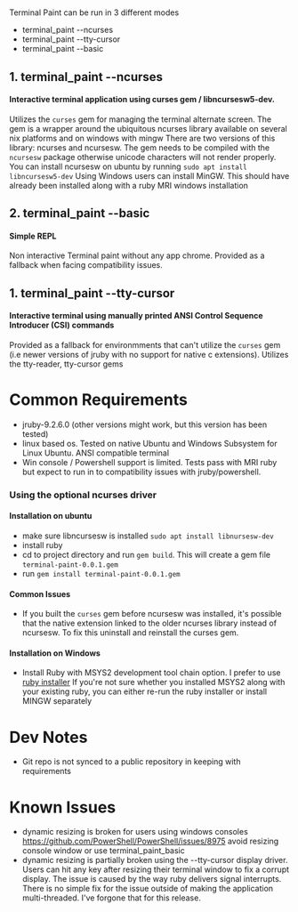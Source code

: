 # 
Terminal Paint can be run in 3 different modes
* terminal_paint --ncurses
* terminal_paint --tty-cursor
* terminal_paint --basic

## 1. terminal_paint --ncurses  
#### Interactive terminal application using curses gem / libncursesw5-dev. 
Utilizes the `curses` gem for managing the terminal alternate screen. 
The gem is a wrapper around the ubiquitous ncurses library available on several nix platforms and on windows with mingw
There are two versions of this library: ncurses and ncursesw.
The gem needs to be compiled with the `ncursesw` package otherwise unicode characters will not render properly.
You can install ncursesw on ubuntu by running `sudo apt install libncursesw5-dev`
Using
Windows users can install MinGW. This should have already been installed along with a ruby MRI windows installation  

## 2. terminal_paint --basic 
#### Simple REPL 
Non interactive Terminal paint without any app chrome. Provided as a fallback when facing compatibility issues.

## 1. terminal_paint --tty-cursor
#### Interactive terminal using manually printed ANSI Control Sequence Introducer (CSI) commands
Provided as a fallback for environmments that can't utilize the `curses` gem (i.e newer versions of jruby with no support for native c extensions). Utilizes the tty-reader, tty-cursor gems 

# Common Requirements
* jruby-9.2.6.0 (other versions might work, but this version has been tested)
* linux based os. Tested on native Ubuntu and Windows Subsystem for Linux Ubuntu. ANSI compatible terminal 
* Win console / Powershell support is limited. Tests pass with MRI ruby but expect to run in to compatibility issues with jruby/powershell.  

### Using the optional ncurses driver
#### Installation on ubuntu
  * make sure libncursesw is installed `sudo apt install libnursesw-dev`
  * install ruby 
  * cd to project directory and run `gem build`. This will create a gem file `terminal-paint-0.0.1.gem`
  * run `gem install terminal-paint-0.0.1.gem` 
#### Common Issues
  * If you built the `curses` gem before ncursesw was installed, it's possible that the native extension linked to the older ncurses library instead of ncursesw. To fix this uninstall and reinstall the curses gem. 
#### Installation on Windows
  * Install Ruby with MSYS2 development tool chain option. I prefer to use [ruby installer](https://rubyinstaller.org/)
  If you're not sure whether you installed MSYS2 along with your existing ruby, you can either re-run the ruby installer or install MINGW separately
  

# Dev Notes
- Git repo is not synced to a public repository in keeping with requirements

# Known Issues
* dynamic resizing is broken for users using windows consoles https://github.com/PowerShell/PowerShell/issues/8975
avoid resizing console window or use terminal_paint_basic 
* dynamic resizing is partially broken using the --tty-cursor display driver. Users can hit any key after resizing their terminal window to fix a corrupt display.
The issue is caused by the way ruby delivers signal interrupts. There is no simple fix for the issue outside of making the application multi-threaded. I've forgone that for this release.
 
